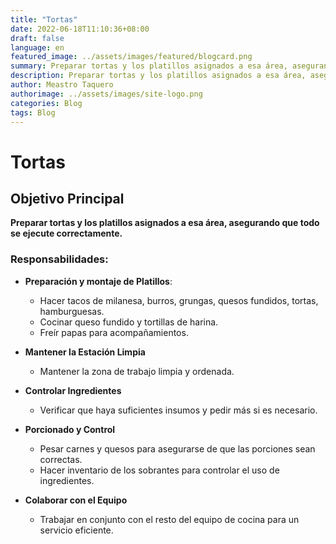 ```yaml
---
title: "Tortas"
date: 2022-06-18T11:10:36+08:00
draft: false
language: en
featured_image: ../assets/images/featured/blogcard.png
summary: Preparar tortas y los platillos asignados a esa área, asegurando que todo se ejecute correctamente.
description: Preparar tortas y los platillos asignados a esa área, asegurando que todo se ejecute correctamente.
author: Meastro Taquero
authorimage: ../assets/images/site-logo.png
categories: Blog
tags: Blog
---
```

# Tortas

## Objetivo Principal
**Preparar tortas y los platillos asignados a esa área, asegurando que todo se ejecute correctamente.**

### Responsabilidades:

- **Preparación y montaje de Platillos**:
  - Hacer tacos de milanesa, burros, grungas, quesos fundidos, tortas, hamburguesas.
  - Cocinar queso fundido y tortillas de harina.
  - Freír papas para acompañamientos.
	
- **Mantener la Estación Limpia**
	- Mantener la zona de trabajo limpia y ordenada.
	
- **Controlar Ingredientes** 
	- Verificar que haya suficientes insumos y pedir más si es necesario.
	
- **Porcionado y Control**
  - Pesar carnes y quesos para asegurarse de que las porciones sean correctas.
  - Hacer inventario de los sobrantes para controlar el uso de ingredientes.

- **Colaborar con el Equipo**
  - Trabajar en conjunto con el resto del equipo de cocina para un servicio eficiente.
